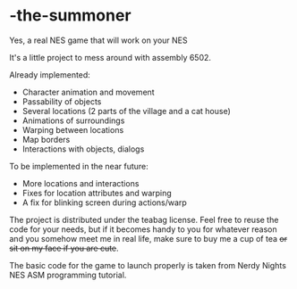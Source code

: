 # -the-summoner
Yes, a real NES game that will work on your NES

It's a little project to mess around with assembly 6502.

Already implemented:
 - Character animation and movement
 - Passability of objects
 - Several locations (2 parts of the village and a cat house)
 - Animations of surroundings
 - Warping between locations
 - Map borders
 - Interactions with objects, dialogs

To be implemented in the near future:
 - More locations and interactions
 - Fixes for location attributes and warping
 - A fix for blinking screen during actions/warp

The project is distributed under the teabag license. Feel free to reuse the code for your needs, but if it becomes handy to you for whatever reason and you somehow meet me in real life, make sure to buy me a cup of tea ~~or sit on my face if you are cute~~.

The basic code for the game to launch properly is taken from Nerdy Nights NES ASM programming tutorial.